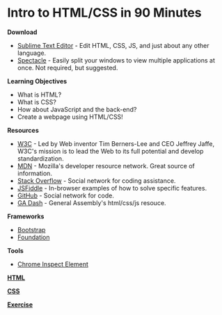 # Intro to HTML/CSS in 90 Minutes

**Download**
- [Sublime Text Editor](http://www.sublimetext.com/) - Edit HTML, CSS, JS, and just about any other language.
- [Spectacle](http://spectacleapp.com/) - Easily split your windows to view multiple applications at once. Not required, but suggested.

**Learning Objectives**

- What is HTML?
- What is CSS?
- How about JavaScript and the back-end?
- Create a webpage using HTML/CSS!

**Resources**
- [W3C](https://w3c.org) - Led by Web inventor Tim Berners-Lee and CEO Jeffrey Jaffe, W3C's mission is to lead the Web to its full potential and develop standardization.
- [MDN](https://developer.mozilla.org/en-US/) - Mozilla's developer resource network. Great source of information.
- [Stack Overflow](http://stackoverflow.com/) - Social network for coding assistance.
- [JSFiddle](http://jsfiddle.net/) - In-browser examples of how to solve specific features.
- [GitHub](github.com/) - Social network for code.
- [GA Dash](https://dash.generalassemb.ly/) - General Assembly's html/css/js resouce.

**Frameworks**
- [Bootstrap](http://getbootstrap.com/)
- [Foundation](http://foundation.zurb.com/)

**Tools**
- [Chrome Inspect Element](https://developer.chrome.com/devtools/docs/dom-and-styles)

**[HTML](https://github.com/mcrundo/intro_html-css/blob/master/intro_to_html.md)**

**[CSS](https://github.com/mcrundo/intro_html-css/blob/master/intro_to_css.md)**

**[Exercise](https://github.com/mcrundo/intro_html-css/tree/master/exercises)**
